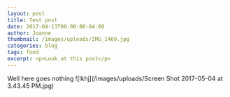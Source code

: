 ```yaml
---
layout: post
title: Test post
date: 2017-04-13T00:00:00-04:00
author: Joanne
thumbnail: /images/uploads/IMG_1469.jpg
categories: blog
tags: food
excerpt: <p>Look at this post</p>
---
```

Well here goes nothing
![lkhj](/images/uploads/Screen Shot 2017-05-04 at 3.43.45 PM.jpg)


